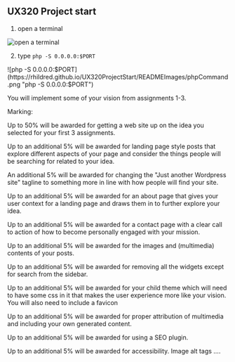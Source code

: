 ## UX320 Project start

1. open a terminal

![open a terminal](https://rhildred.github.io/UX320ProjectStart/READMEImages/StartTerminal.png "open a terminal")

2. type `php -S 0.0.0.0:$PORT`

![php -S 0.0.0.0:$PORT](https://rhildred.github.io/UX320ProjectStart/READMEImages/phpCommand.png "php -S 0.0.0.0:$PORT")

You will implement some of your vision from assignments 1-3.

Marking:

Up to 50% will be awarded for getting a web site up on the idea you selected for your first 3 assignments.

Up to an additional 5% will be awarded for landing page style posts that explore different aspects of your page and consider the things people will be searching for related to your idea.

An additional 5% will be awarded for changing the "Just another Wordpress site" tagline to something more in line with how people will find your site.

Up to an additional 5% will be awarded for an about page that gives your user context for a landing page and draws them in to further explore your idea.

Up to an additional 5% will be awarded for a contact page with a clear call to action of how to become personally engaged with your mission.

Up to an additional 5% will be awarded for the images and (multimedia) contents of your posts.

Up to an additional 5% will be awarded for removing all the widgets except for search from the sidebar.

Up to an additional 5% will be awarded for your child theme which will need to have some css in it that makes the user experience more like your vision. You will also need to include a favicon

Up to an additional 5% will be awarded for proper attribution of multimedia and including your own generated content.

Up to an additional 5% will be awarded for using a SEO plugin.

Up to an additional 5% will be awarded for accessibility. Image alt tags ....